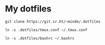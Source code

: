 # My dotfiles

`git clone https://git.sr.ht/~minde/.dotfiles`

`ln -s .dotfiles/tmux.conf ~/.tmux.conf`

`ln -s .dotfiles/bashrc ~/.bashrc`
